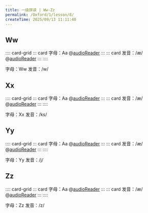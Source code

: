 ```yaml
---
title: 一级拼读 | Ww-Zz
permalink: /Oxford/1/lesson/8/
createTime: 2025/09/13 11:11:40
---
```


## Ww

:::: card-grid
::: card
字母：Aa @[audioReader](/media-proxy/Oxford/lv1/letter/W.mp3)
:::
::: card
发音：/æ/ @[audioReader](/media-proxy/Oxford/lv1/sound/W.mp3)
:::
::::

<CardGrid>
<Card>字母：Ww</Card>
<Card>发音：/w/</Card>
</CardGrid>

<WordCardGrid 
  :words="[
    { word: 'ant', image: '/images/Oxford/ant.png' },
    { word: 'apple', image: '/images/Oxford/apple.png' },
    { word: 'alligator', image: '/images/Oxford/alligator.png' },
    { word: 'ax', image: '/images/Oxford/ax.png' }
  ]" 
  :cols="4" 
/>

<ArtPlayer
  src="/media-proxy/Oxford/lv1/video/W.mp4"
  fullscreen
/>

## Xx

:::: card-grid
::: card
字母：Aa @[audioReader](/media-proxy/Oxford/lv1/letter/X.mp3)
:::
::: card
发音：/æ/ @[audioReader](/media-proxy/Oxford/lv1/sound/X.mp3)
:::
::::

<CardGrid>
<Card>字母：Xx</Card>
<Card>发音：/ks/</Card>
</CardGrid>

<WordCardGrid 
  :words="[
    { word: 'bed', image: '/images/Oxford/bed.png' },
    { word: 'bear', image: '/images/Oxford/bear.png' },
    { word: 'banana', image: '/images/Oxford/banana.png' },
    { word: 'bird', image: '/images/Oxford/bird.png' }
  ]" 
  :cols="4" 
/>

<ArtPlayer
  src="/media-proxy/Oxford/lv1/video/X.mp4"
  fullscreen
/>

## Yy

:::: card-grid
::: card
字母：Aa @[audioReader](/media-proxy/Oxford/lv1/letter/Y.mp3)
:::
::: card
发音：/æ/ @[audioReader](/media-proxy/Oxford/lv1/sound/Y.mp3)
:::
::::

<CardGrid>
<Card>字母：Yy</Card>
<Card>发音：/j/</Card>
</CardGrid>

<WordCardGrid 
  :words="[
    { word: 'cat', image: '/images/Oxford/cat.png' },
    { word: 'cup', image: '/images/Oxford/cup.png' },
    { word: 'computer', image: '/images/Oxford/computer.png' },
    { word: 'car', image: '/images/Oxford/car.png' }
  ]" 
  :cols="4" 
/>

<ArtPlayer
  src="/media-proxy/Oxford/lv1/video/Y.mp4"
  fullscreen
/>

## Zz

:::: card-grid
::: card
字母：Aa @[audioReader](/media-proxy/Oxford/lv1/letter/Z.mp3)
:::
::: card
发音：/æ/ @[audioReader](/media-proxy/Oxford/lv1/sound/Z.mp3)
:::
::::

<CardGrid>
<Card>字母：Zz</Card>
<Card>发音：/z/</Card>
</CardGrid>

<WordCardGrid 
  :words="[
    { word: 'cat', image: '/images/Oxford/cat.png' },
    { word: 'cup', image: '/images/Oxford/cup.png' },
    { word: 'computer', image: '/images/Oxford/computer.png' },
    { word: 'car', image: '/images/Oxford/car.png' }
  ]" 
  :cols="4" 
/>

<ArtPlayer
  src="/media-proxy/Oxford/lv1/video/Z.mp4"
  fullscreen
/>

